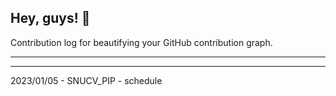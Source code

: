 ## Hey, guys! 👋

Contribution log for beautifying your GitHub contribution graph.

---



---

2023/01/05 - SNUCV_PIP - schedule